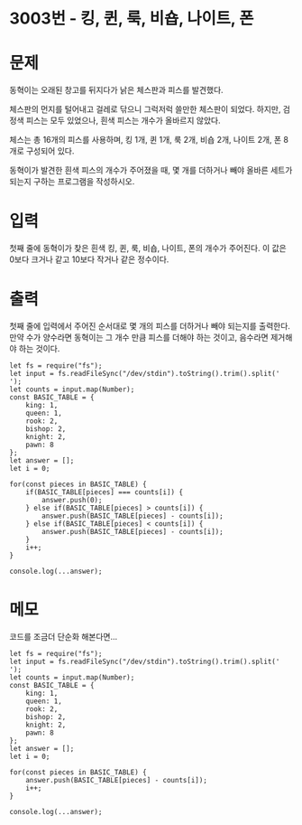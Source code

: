 # 3003번 - 킹, 퀸, 룩, 비숍, 나이트, 폰


# 문제
동혁이는 오래된 창고를 뒤지다가 낡은 체스판과 피스를 발견했다.

체스판의 먼지를 털어내고 걸레로 닦으니 그럭저럭 쓸만한 체스판이 되었다. 하지만, 검정색 피스는 모두 있었으나, 흰색 피스는 개수가 올바르지 않았다.

체스는 총 16개의 피스를 사용하며, 킹 1개, 퀸 1개, 룩 2개, 비숍 2개, 나이트 2개, 폰 8개로 구성되어 있다.

동혁이가 발견한 흰색 피스의 개수가 주어졌을 때, 몇 개를 더하거나 빼야 올바른 세트가 되는지 구하는 프로그램을 작성하시오.

# 입력
첫째 줄에 동혁이가 찾은 흰색 킹, 퀸, 룩, 비숍, 나이트, 폰의 개수가 주어진다. 이 값은 0보다 크거나 같고 10보다 작거나 같은 정수이다.

# 출력
첫째 줄에 입력에서 주어진 순서대로 몇 개의 피스를 더하거나 빼야 되는지를 출력한다. 만약 수가 양수라면 동혁이는 그 개수 만큼 피스를 더해야 하는 것이고, 음수라면 제거해야 하는 것이다.
```
let fs = require("fs");
let input = fs.readFileSync("/dev/stdin").toString().trim().split(' ');
let counts = input.map(Number);
const BASIC_TABLE = {
    king: 1,
    queen: 1, 
    rook: 2,
    bishop: 2,
    knight: 2,
    pawn: 8
};
let answer = [];
let i = 0;

for(const pieces in BASIC_TABLE) {
    if(BASIC_TABLE[pieces] === counts[i]) {
        answer.push(0);
    } else if(BASIC_TABLE[pieces] > counts[i]) {
        answer.push(BASIC_TABLE[pieces] - counts[i]);
    } else if(BASIC_TABLE[pieces] < counts[i]) {
        answer.push(BASIC_TABLE[pieces] - counts[i]);
    }
    i++;
}

console.log(...answer);
```

# 메모
코드를 조금더 단순화 해본다면...
```
let fs = require("fs");
let input = fs.readFileSync("/dev/stdin").toString().trim().split(' ');
let counts = input.map(Number);
const BASIC_TABLE = {
    king: 1,
    queen: 1, 
    rook: 2,
    bishop: 2,
    knight: 2,
    pawn: 8
};
let answer = [];
let i = 0;

for(const pieces in BASIC_TABLE) {
    answer.push(BASIC_TABLE[pieces] - counts[i]);
    i++;
}

console.log(...answer);
```
